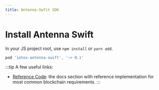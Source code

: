 ```yaml
---
title: Antenna-Swfit SDK
---
```


# Install Antenna Swift

In your JS project root, use `npm install` or `yarn add`.

```js
pod 'iotex-antenna-swift', '~> 0.1'
```

:::tip A few useful links:

- [Reference Code](/developer/sdk/account-create#swift): the docs section with reference implementation for most common blockchain requirements.
  :::
